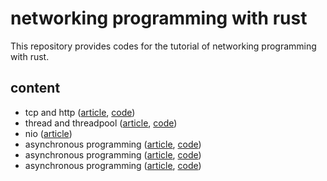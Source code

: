 # networking programming with rust

This repository provides codes for the tutorial of networking programming with rust.

## content

- tcp and http ([article](https://zhuanlan.zhihu.com/p/424265902), [code](./tcp%20and%20http))
- thread and threadpool ([article](https://zhuanlan.zhihu.com/p/424884812), [code](./thread%20and%20threadpool))
- nio ([article](https://zhuanlan.zhihu.com/p/424911422))
- asynchronous programming ([article](), [code]())
- asynchronous programming ([article](), [code]())
- asynchronous programming ([article](), [code]())

